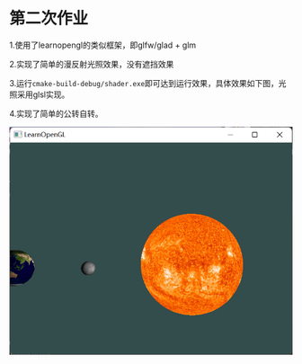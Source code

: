 # 第二次作业

1.使用了learnopengl的类似框架，即glfw/glad + glm

2.实现了简单的漫反射光照效果，没有遮挡效果

3.运行`cmake-build-debug/shader.exe`即可达到运行效果，具体效果如下图，光照采用glsl实现。

4.实现了简单的公转自转。

![](shader/QQ截图20221229200134.png)